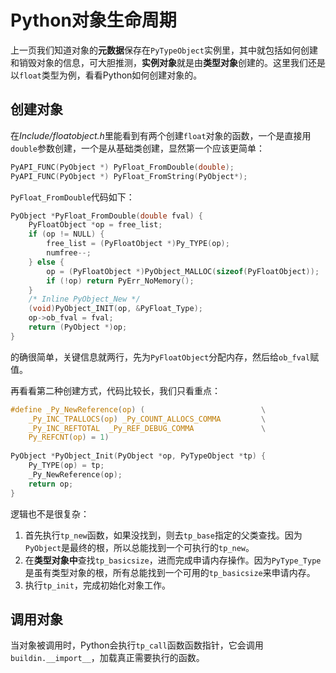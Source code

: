 <!--
 * @Author: Hiseh
 * @Date: 2020-08-15 21:43:19
 * @LastEditors: Hiseh
 * @LastEditTime: 2020-08-15 22:23:22
 * @Description: 
-->

# Python对象生命周期

上一页我们知道对象的**元数据**保存在`PyTypeObject`实例里，其中就包括如何创建和销毁对象的信息，可大胆推测，**实例对象**就是由**类型对象**创建的。这里我们还是以`float`类型为例，看看Python如何创建对象的。

## 创建对象

在*Include/floatobject.h*里能看到有两个创建`float`对象的函数，一个是直接用`double`参数创建，一个是从基础类创建，显然第一个应该更简单：

```c
PyAPI_FUNC(PyObject *) PyFloat_FromDouble(double);
PyAPI_FUNC(PyObject *) PyFloat_FromString(PyObject*);
```

`PyFloat_FromDouble`代码如下：

```c
PyObject *PyFloat_FromDouble(double fval) {
    PyFloatObject *op = free_list;
    if (op != NULL) {
        free_list = (PyFloatObject *)Py_TYPE(op);
        numfree--;
    } else {
        op = (PyFloatObject *)PyObject_MALLOC(sizeof(PyFloatObject));
        if (!op) return PyErr_NoMemory();
    }
    /* Inline PyObject_New */
    (void)PyObject_INIT(op, &PyFloat_Type);
    op->ob_fval = fval;
    return (PyObject *)op;
}
```

的确很简单，关键信息就两行，先为`PyFloatObject`分配内存，然后给`ob_fval`赋值。

再看看第二种创建方式，代码比较长，我们只看重点：

```c
#define _Py_NewReference(op) (                          \
    _Py_INC_TPALLOCS(op) _Py_COUNT_ALLOCS_COMMA         \
    _Py_INC_REFTOTAL  _Py_REF_DEBUG_COMMA               \
    Py_REFCNT(op) = 1)
    
PyObject *PyObject_Init(PyObject *op, PyTypeObject *tp) {
    Py_TYPE(op) = tp;
    _Py_NewReference(op);
    return op;
}
```

逻辑也不是很复杂：

1. 首先执行`tp_new`函数，如果没找到，则去`tp_base`指定的父类查找。因为`PyObject`是最终的根，所以总能找到一个可执行的`tp_new`。
1. 在**类型对象中**查找`tp_basicsize`，进而完成申请内存操作。因为`PyType_Type`是虽有类型对象的根，所有总能找到一个可用的`tp_basicsize`来申请内存。
1. 执行`tp_init`，完成初始化对象工作。

## 调用对象

当对象被调用时，Python会执行`tp_call`函数函数指针，它会调用`buildin.__import__`，加载真正需要执行的函数。
